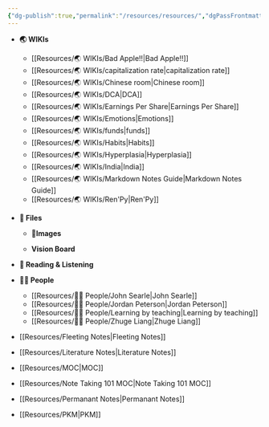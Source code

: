 ```yaml
---
{"dg-publish":true,"permalink":"/resources/resources/","dgPassFrontmatter":true,"noteIcon":"3","created":"2023-11-14T21:08:33.978+05:30","updated":"2023-12-12T23:35:01.216+05:30"}
---
```



- **🌏 WIKIs**
	- [[Resources/🌏 WIKIs/Bad Apple!!\|Bad Apple!!]]
	- [[Resources/🌏 WIKIs/capitalization rate\|capitalization rate]]
	- [[Resources/🌏 WIKIs/Chinese room\|Chinese room]]
	- [[Resources/🌏 WIKIs/DCA\|DCA]]
	- [[Resources/🌏 WIKIs/Earnings Per Share\|Earnings Per Share]]
	- [[Resources/🌏 WIKIs/Emotions\|Emotions]]
	- [[Resources/🌏 WIKIs/funds\|funds]]
	- [[Resources/🌏 WIKIs/Habits\|Habits]]
	- [[Resources/🌏 WIKIs/Hyperplasia\|Hyperplasia]]
	- [[Resources/🌏 WIKIs/India\|India]]
	- [[Resources/🌏 WIKIs/Markdown Notes Guide\|Markdown Notes Guide]]
	- [[Resources/🌏 WIKIs/Ren'Py\|Ren'Py]]
- **📁 Files**
	- **📸Images**

	- **Vision Board**

- **📖 Reading & Listening**
- **🤼‍♂️ People**
	- [[Resources/🤼‍♂️ People/John Searle\|John Searle]]
	- [[Resources/🤼‍♂️ People/Jordan Peterson\|Jordan Peterson]]
	- [[Resources/🤼‍♂️ People/Learning by teaching\|Learning by teaching]]
	- [[Resources/🤼‍♂️ People/Zhuge Liang\|Zhuge Liang]]
- [[Resources/Fleeting Notes\|Fleeting Notes]]
- [[Resources/Literature Notes\|Literature Notes]]
- [[Resources/MOC\|MOC]]
- [[Resources/Note Taking 101 MOC\|Note Taking 101 MOC]]
- [[Resources/Permanant Notes\|Permanant Notes]]
- [[Resources/PKM\|PKM]]

